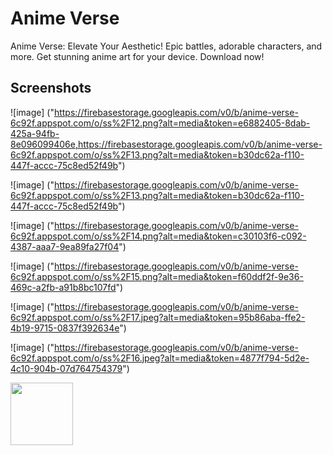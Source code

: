 
# Anime Verse

Anime Verse: Elevate Your Aesthetic! Epic battles, adorable characters, and more. Get stunning anime art for your device. Download now!




## Screenshots

![image] ("https://firebasestorage.googleapis.com/v0/b/anime-verse-6c92f.appspot.com/o/ss%2F12.png?alt=media&token=e6882405-8dab-425a-94fb-8e096099406e,https://firebasestorage.googleapis.com/v0/b/anime-verse-6c92f.appspot.com/o/ss%2F13.png?alt=media&token=b30dc62a-f110-447f-accc-75c8ed52f49b")
  
![image] ("https://firebasestorage.googleapis.com/v0/b/anime-verse-6c92f.appspot.com/o/ss%2F13.png?alt=media&token=b30dc62a-f110-447f-accc-75c8ed52f49b")
  
![image] ("https://firebasestorage.googleapis.com/v0/b/anime-verse-6c92f.appspot.com/o/ss%2F14.png?alt=media&token=c30103f6-c092-4387-aaa7-9ea89fa27f04")
 
![image] ("https://firebasestorage.googleapis.com/v0/b/anime-verse-6c92f.appspot.com/o/ss%2F15.png?alt=media&token=f60ddf2f-9e36-469c-a2fb-a91b8bc107fd")

![image] ("https://firebasestorage.googleapis.com/v0/b/anime-verse-6c92f.appspot.com/o/ss%2F17.jpeg?alt=media&token=95b86aba-ffe2-4b19-9715-0837f392634e")

![image] ("https://firebasestorage.googleapis.com/v0/b/anime-verse-6c92f.appspot.com/o/ss%2F16.jpeg?alt=media&token=4877f794-5d2e-4c10-904b-07d764754379")

  
<img width=100 height=100 src="https://firebasestorage.googleapis.com/v0/b/anime-verse-6c92f.appspot.com/o/ss%2Fplay_store_512.png?alt=media&token=ffbe8d43-94c2-4439-9583-5c7d0c78b4bf" href="https://www.youtube.com/">

